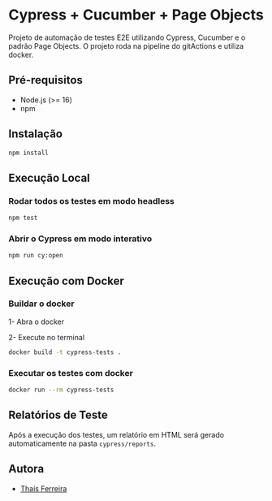 # Cypress + Cucumber + Page Objects

Projeto de automação de testes E2E utilizando Cypress, Cucumber e o padrão Page Objects.
O projeto roda na pipeline do gitActions e utiliza docker.

## Pré-requisitos

- Node.js (>= 16)
- npm

## Instalação

```bash
npm install
```

## Execução Local

### Rodar todos os testes em modo headless

```bash
npm test
```

### Abrir o Cypress em modo interativo

```bash
npm run cy:open
```

## Execução com Docker

### Buildar o docker
1- Abra o docker

2- Execute no terminal 
```bash 
docker build -t cypress-tests . 
```
### Executar os testes com docker
```bash 
docker run --rm cypress-tests
```

## Relatórios de Teste

Após a execução dos testes, um relatório em HTML será gerado automaticamente na pasta `cypress/reports`.

## Autora
- [Thaís Ferreira](https://github.com/thaisqa)